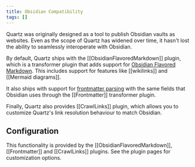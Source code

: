 ```yaml
---
title: Obsidian Compatibility
tags: []
---
```


Quartz was originally designed as a tool to publish Obsidian vaults as websites. Even as the scope of Quartz has widened over time, it hasn't lost the ability to seamlessly interoperate with Obsidian.

By default, Quartz ships with the [[ObsidianFlavoredMarkdown]] plugin, which is a transformer plugin that adds support for [Obsidian Flavored Markdown](https://help.obsidian.md/Editing+and+formatting/Obsidian+Flavored+Markdown). This includes support for features like [[wikilinks]] and [[Mermaid diagrams]].

It also ships with support for [frontmatter parsing](https://help.obsidian.md/Editing+and+formatting/Properties) with the same fields that Obsidian uses through the [[Frontmatter]] transformer plugin.

Finally, Quartz also provides [[CrawlLinks]] plugin, which allows you to customize Quartz's link resolution behaviour to match Obsidian.

## Configuration

This functionality is provided by the [[ObsidianFlavoredMarkdown]], [[Frontmatter]] and [[CrawlLinks]] plugins. See the plugin pages for customization options.
